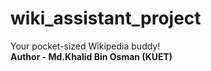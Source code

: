# wiki_assistant_project
 Your pocket-sized Wikipedia buddy!
 <br>
 <b>Author - Md.Khalid Bin Osman (KUET)</b>
